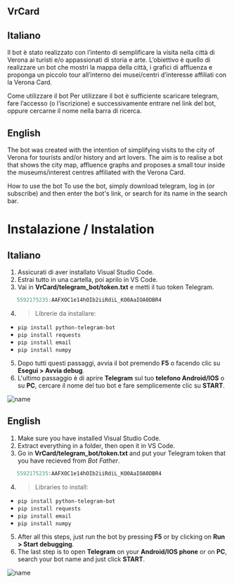 ## VrCard
## **Italiano**
Il bot è stato realizzato con l’intento di semplificare la visita nella città di Verona ai turisti e/o appassionati di storia e arte. L’obiettivo è quello di realizzare un bot che mostri la mappa della città, i grafici di affluenza e proponga un piccolo tour all’interno dei musei/centri d’interesse affiliati con la Verona Card.

Come utilizzare il bot Per utilizzare il bot è sufficiente scaricare telegram, fare l’accesso (o l’iscrizione) e successivamente entrare nel link del bot, oppure cercarne il nome nella barra di ricerca.

## **English**
The bot was created with the intention of simplifying visits to the city of Verona for tourists and/or history and art lovers. The aim is to realise a bot that shows the city map, affluence graphs and proposes a small tour inside the museums/interest centres affiliated with the Verona Card.

How to use the bot To use the bot, simply download telegram, log in (or subscribe) and then enter the bot's link, or search for its name in the search bar.


# Instalazione / Instalation
## **Italiano**
1) Assicurati di aver installato Visual Studio Code.
2) Estrai tutto in una cartella, poi aprilo in VS Code.
3)  Vai in **VrCard/telegram_bot/token.txt** e metti il tuo token Telegram.
```js
   5592175235:AAFXOC1e14hOIb2iiRdiL_KO0AaIOA0DBR4
   ```

4) >Librerie da installare:
- `pip install python-telegram-bot`
- `pip install requests`
- `pip install email`
- `pip install numpy`
5) Dopo tutti questi passaggi, avvia il bot premendo **F5** o facendo clic su **Esegui > Avvia debug**.
6) L'ultimo passaggio è di aprire **Telegram** sul tuo **telefono Android/IOS** o su **PC**, cercare il nome del tuo bot e fare semplicemente clic su **START**.

![name](https://media.discordapp.net/attachments/587306330520420365/991623799504117831/unknown.png)

## **English**
1) Make sure you have installed Visual Studio Code.
2) Extract everything in a folder, then open it in VS Code.
3)  Go in **VrCard/telegram_bot/token.txt** and put your Telegram token that you have recieved from *Bot Father*.
```js
   5592175235:AAFXOC1e14hOIb2iiRdiL_KO0AaIOA0DBR4
   ```
   
4) >Libraries to install:
- `pip install python-telegram-bot`
- `pip install requests`
- `pip install email`
- `pip install numpy`
5) After all this steps, just run the bot by pressing **F5** or by clicking on **Run > Start debugging**.
6) The last step is to open **Telegram** on your **Android/IOS phone** or on **PC**, search your bot name and just click **START**.


![name](https://media.discordapp.net/attachments/587306330520420365/991623799504117831/unknown.png)


